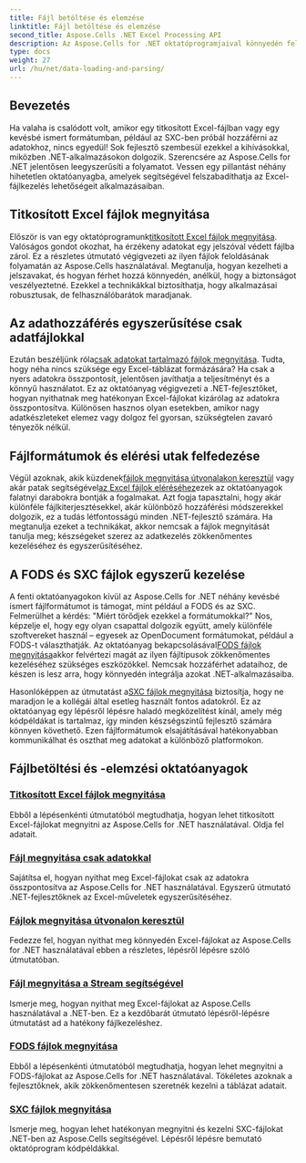 ```yaml
---
title: Fájl betöltése és elemzése
linktitle: Fájl betöltése és elemzése
second_title: Aspose.Cells .NET Excel Processing API
description: Az Aspose.Cells for .NET oktatóprogramjaival könnyedén feloldhatja Excel-adatait. Ismerje meg a titkosított, csak adatokat tartalmazó, FODS és SXC fájlok megnyitását.
type: docs
weight: 27
url: /hu/net/data-loading-and-parsing/
---
```

## Bevezetés

Ha valaha is csalódott volt, amikor egy titkosított Excel-fájlban vagy egy kevésbé ismert formátumban, például az SXC-ben próbál hozzáférni az adatokhoz, nincs egyedül! Sok fejlesztő szembesül ezekkel a kihívásokkal, miközben .NET-alkalmazásokon dolgozik. Szerencsére az Aspose.Cells for .NET jelentősen leegyszerűsíti a folyamatot. Vessen egy pillantást néhány hihetetlen oktatóanyagba, amelyek segítségével felszabadíthatja az Excel-fájlkezelés lehetőségeit alkalmazásaiban.

## Titkosított Excel fájlok megnyitása

 Először is van egy oktatóprogramunk[titkosított Excel fájlok megnyitása](./opening-encrypted-excel-files/). Valóságos gondot okozhat, ha érzékeny adatokat egy jelszóval védett fájlba zárol. Ez a részletes útmutató végigvezeti az ilyen fájlok feloldásának folyamatán az Aspose.Cells használatával. Megtanulja, hogyan kezelheti a jelszavakat, és hogyan férhet hozzá könnyedén, anélkül, hogy a biztonságot veszélyeztetné. Ezekkel a technikákkal biztosíthatja, hogy alkalmazásai robusztusak, de felhasználóbarátok maradjanak.

## Az adathozzáférés egyszerűsítése csak adatfájlokkal

Ezután beszéljünk róla[csak adatokat tartalmazó fájlok megnyitása](./opening-file-with-data-only/). Tudta, hogy néha nincs szüksége egy Excel-táblázat formázására? Ha csak a nyers adatokra összpontosít, jelentősen javíthatja a teljesítményt és a könnyű használatot. Ez az oktatóanyag végigvezeti a .NET-fejlesztőket, hogyan nyithatnak meg hatékonyan Excel-fájlokat kizárólag az adatokra összpontosítva. Különösen hasznos olyan esetekben, amikor nagy adatkészleteket elemez vagy dolgoz fel gyorsan, szükségtelen zavaró tényezők nélkül.

## Fájlformátumok és elérési utak felfedezése

 Végül azoknak, akik küzdenek[fájlok megnyitása útvonalakon keresztül](./opening-files-through-path/) vagy akár patak segítségével[az Excel fájlok eléréséhez](./opening-file-through-stream/)ezek az oktatóanyagok falatnyi darabokra bontják a fogalmakat. Azt fogja tapasztalni, hogy akár különféle fájlkiterjesztésekkel, akár különböző hozzáférési módszerekkel dolgozik, ez a tudás létfontosságú minden .NET-fejlesztő számára. Ha megtanulja ezeket a technikákat, akkor nemcsak a fájlok megnyitását tanulja meg; készségeket szerez az adatkezelés zökkenőmentes kezeléséhez és egyszerűsítéséhez.

## A FODS és SXC fájlok egyszerű kezelése

 A fenti oktatóanyagokon kívül az Aspose.Cells for .NET néhány kevésbé ismert fájlformátumot is támogat, mint például a FODS és az SXC. Felmerülhet a kérdés: "Miért törődjek ezekkel a formátumokkal?" Nos, képzelje el, hogy egy olyan csapattal dolgozik együtt, amely különféle szoftvereket használ – egyesek az OpenDocument formátumokat, például a FODS-t választhatják. Az oktatóanyag bekapcsolásával[FODS fájlok megnyitása](./opening-fods-files/)akkor felvértezi magát az ilyen fájltípusok zökkenőmentes kezeléséhez szükséges eszközökkel. Nemcsak hozzáférhet adataihoz, de készen is lesz arra, hogy könnyedén integrálja azokat .NET-alkalmazásaiba.

 Hasonlóképpen az útmutatást a[SXC fájlok megnyitása](./opening-sxc-files/) biztosítja, hogy ne maradjon le a kollégái által esetleg használt fontos adatokról. Ez az oktatóanyag egy lépésről lépésre haladó megközelítést kínál, amely még kódpéldákat is tartalmaz, így minden készségszintű fejlesztő számára könnyen követhető. Ezen fájlformátumok elsajátításával hatékonyabban kommunikálhat és oszthat meg adatokat a különböző platformokon.

## Fájlbetöltési és -elemzési oktatóanyagok
### [Titkosított Excel fájlok megnyitása](./opening-encrypted-excel-files/)
Ebből a lépésenkénti útmutatóból megtudhatja, hogyan lehet titkosított Excel-fájlokat megnyitni az Aspose.Cells for .NET használatával. Oldja fel adatait.
### [Fájl megnyitása csak adatokkal](./opening-file-with-data-only/)
Sajátítsa el, hogyan nyithat meg Excel-fájlokat csak az adatokra összpontosítva az Aspose.Cells for .NET használatával. Egyszerű útmutató .NET-fejlesztőknek az Excel-műveletek egyszerűsítéséhez.
### [Fájlok megnyitása útvonalon keresztül](./opening-files-through-path/)
Fedezze fel, hogyan nyithat meg könnyedén Excel-fájlokat az Aspose.Cells for .NET használatával ebben a részletes, lépésről lépésre szóló útmutatóban.
### [Fájl megnyitása a Stream segítségével](./opening-file-through-stream/)
Ismerje meg, hogyan nyithat meg Excel-fájlokat az Aspose.Cells használatával a .NET-ben. Ez a kezdőbarát útmutató lépésről-lépésre útmutatást ad a hatékony fájlkezeléshez.
### [FODS fájlok megnyitása](./opening-fods-files/)
Ebből a lépésenkénti útmutatóból megtudhatja, hogyan lehet megnyitni a FODS-fájlokat az Aspose.Cells for .NET használatával. Tökéletes azoknak a fejlesztőknek, akik zökkenőmentesen szeretnék kezelni a táblázat adatait.
### [SXC fájlok megnyitása](./opening-sxc-files/)
Ismerje meg, hogyan lehet hatékonyan megnyitni és kezelni SXC-fájlokat .NET-ben az Aspose.Cells segítségével. Lépésről lépésre bemutató oktatóprogram kódpéldákkal.